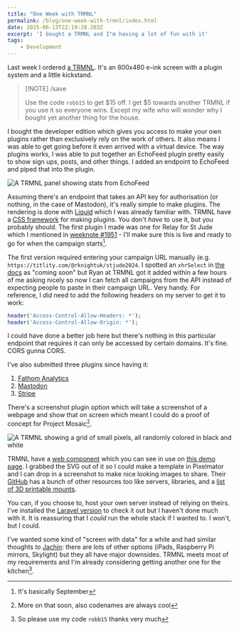 ```yaml
---
title: "One Week with TRMNL"
permalink: /blog/one-week-with-trmnl/index.html
date: 2025-06-13T22:19:28.203Z
excerpt: 'I bought a TRMNL and I"m having a lot of fun with it'
tags:
    - Development
---
```


Last week I ordered [a TRMNL](https://usetrmnl.com). It's an 800x480 e-ink screen with a plugin system and a little kickstand.

> [!NOTE] /save
> 
> Use the code `robb15` to get $15 off. I get $5 towards another TRMNL if you use it so everyone wins. Except my wife who will wonder why I bought yet another thing for the house.

I bought the developer edition which gives you access to make your own plugins rather than exclusively rely on the work of others. It also means I was able to get going before it even arrived with a virtual device. The way plugins works, I was able to put together an EchoFeed plugin pretty easily to show sign ups, posts, and other things. I added an endpoint to EchoFeed and piped that into the plugin.

![A TRMNL panel showing stats from EchoFeed](https://cdn.rknight.me/site/2025/trmnl-echofeed-demo.jpg)

Assuming there's an endpoint that takes an API key for authorisation (or nothing, in the case of Mastodon), it's really simple to make plugins. The rendering is done with [Liquid](https://shopify.github.io/liquid/) which I was already familiar with. TRMNL have a [CSS framework](https://usetrmnl.com/framework) for making plugins. You don't _have_ to use it, but you probably should. The first plugin I made was one for Relay for St Jude which I mentioned in [weeknote #1951](/blog/weeknote-1951) - I'll make sure this is live and ready to go for when the campaign starts[^1].

The first version required entering your campaign URL manually (e.g. `https://titlity.com/@rknightuk/stjude2024`. I spotted an `xhrSelect` in [the docs](https://help.usetrmnl.com/en/articles/10513740-custom-plugin-form-builder) as "coming soon" but Ryan at TRMNL got it added within a few hours of me asking nicely so now I can fetch all campaigns from the API instead of expecting people to paste in their campaign URL. Very handy. For reference, I _did_ need to add the following headers on my server to get it to work:

```php
header('Access-Control-Allow-Headers: *');
header('Access-Control-Allow-Origin: *');
```

I could have done a better job here but there's nothing in this particular endpoint that requires it can only be accessed by certain domains. It's fine. CORS gunna CORS.

I've also submitted three plugins since having it:

1. [Fathom Analytics](https://usetrmnl.com/recipes/89064)
2. [Mastodon](https://usetrmnl.com/recipes/89880)
3. [Stripe](https://usetrmnl.com/recipes/89809)

There's a screenshot plugin option which will take a screenshot of a webpage and show that on screen which meant I could do a proof of concept for Project Mosaic[^2].

![A TRMNL showing a grid of small pixels, all randomly colored in black and white](https://cdn.rknight.me/site/2025/trmnl-project-mosaic.jpg)

TRMNL have a [web component](https://github.com/usetrmnl/trmnl-component) which you can see in use on [this demo page](https://usetrmnl.github.io/trmnl-component/example.html). I grabbed the SVG out of it so I could make a template in Pixelmator and I can drop in a screenshot to make nice looking images to share. Their [GitHub](https://github.com/usetrmnl) has a bunch of other resources too like servers, libraries, and a [list of 3D printable mounts](https://github.com/orgs/usetrmnl/repositories). 

You can, if you choose to, host your own server instead of relying on theirs. I've installed the [Laravel version](https://github.com/usetrmnl/byos_laravel) to check it out but I haven't done much with it. It is reassuring that I _could_ run the whole stack if I wanted to. I won't, but I could.

I've wanted some kind of "screen with data" for a while and had similar thoughts to [Jachin](https://jachinrupe.name/): there are lots of other options (iPads, Raspberry Pi mirrors, Skylight) but they all have major downsides. TRMNL meets most of my requirements and I'm already considering getting another one for the kitchen[^3].

[^1]: It's basically September
[^2]: More on that soon, also codenames are always cool
[^3]: So please use my code `robb15` thanks very much